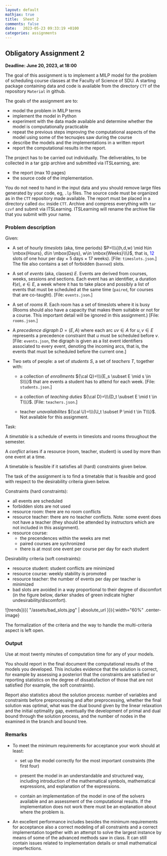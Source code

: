 ```yaml
---
layout: default
mathjax: true
title:  Sheet 2
comments: false
date:   2023-05-23 09:33:19 +0100
categories: assignments
---
```




## Obligatory Assignment 2


<!--<div style="float: center">
<span style="color: blue">-->
**Deadline: June 20, 2023, at 18:00**
<!--</span>
</div>-->

The goal of this assignment is to implement a MILP model for the
problem of scheduling course classes at the Faculty of Science of SDU.
A starting package containing data and code is available from the
directory `CTT` of the repository `Material` in github.

The goals of the assignment are to:

- model the problem in MILP terms
- implement the model in Python
- experiment with the data made available and determine whether the model is computationally practicable
- repeat the previous steps improving the computational aspects of the model using some of the tecnuqies saw during the course 
- describe the models and the implementations in a written report
- report the computational results in the report.


The project has to be carried out individually. The deliverables, to be
collected in a tar gzip archive and submitted via ITSLearning, are:

- the report (max 10 pages)
- the source code of the implementation.

You do not need to hand in the input data and you should remove large
files generated by your code, eg, `.lp` files. The source code must be
organized as in the `CTT` repository made available. The report must
be placed in a directory called `doc` inside `CTT`. Archive and
compress everything with `tar czvf` and submit via ITSLearning.
ITSLearning will rename the archive file that you submit with your
name.


### Problem description

Given:

- A set of hourly *timeslots* (aka, time periods) $P=\\\{(h,d,w) \mid
    h\in \mbox{Hours}, d\in \mbox{Days}, w\in \mbox{Weeks}\\\}$, that
    is, <span style="color: blue">12</span> slots of one hour per day $\times$ 5 days $\times$ 17
    weeks). [File: `timeslots.json`.] The file also contains a set of forbidden (`banned`) slots.

- A set of *events* (aka, classes) $E$. Events are derived from
    courses, weeks, sessions and sections.  Each event has an
    identifier, a duration $\ell(e)$, $e \in E$, a week where it has
    to take place and possibly a list of events that must be scheduled
    at the same time (`paired`, for courses that are co-taught). [File: `events.json`.]

- A set of *rooms* $R$. Each room has a set
  of timeslots where it is busy (Rooms
  should also have a capacity that makes them suitable or not for a
  course. This important detail will be ignored in this assignment.) [File: `rooms.json`.]

- A *precedence digraph* $D=(E,A)$ where each arc $uv \in A$
    for $u,v \in E$ represents a precedence constraint that $u$ must be
    scheduled before $v$.[File: `events.json`, the digraph is given as a list event identifiers associated to every event, denoting the incoming arcs, that is, the events that must be scheduled before the current one.]

- Two sets of people: a set of *students* $S$, a set of
    *teachers* $T$, together with:

    - a collection of *enrollments* ${\cal Q}=\\\{E_s \subset E \mid s \in
    S\\\}$ that are events a student has to attend for each week. [File: `students.json`.]

    - a collection of *teaching duties* ${\cal D}=\\\{D_t \subset E \mid t \in
  T\\\}$. [File: `teachers.json`.] 

    - teacher *unavailabilites* ${\cal U}=\\\{U_t \subset P \mid t \in  T\\\}$. Not available for this assignment.


<!--
- *Preassignments*: schedule of mandatory courses $M=\{(e,r,p) \mid e \in E, r\in R,
    p\in P\}$
-->


Task:

A *timetable* is a schedule of events in timeslots and rooms
throughout the semester.

A *conflict* arises if a resource (room, teacher, student) is
used by more than one event at a time. 

A timetable is feasible if it satisfies all (hard) constraints given
below.

The task of the assignment is to find a timetable that is feasible and
good with respect to the desirability criteria given below.




Constraints (hard constraints):

- all events are scheduled
- forbidden slots are not used
- resource room: there are no room conflicts
- resource teacher: there are no teacher conflicts. Note: some event does not have a teacher (they should be attended by instructors which are not included in this assignment).
- resource course:
  - the precendences within the weeks are met
  - paired courses are sychronized 
  - there is at most one event per course per day for each student


Desirability criteria (soft constraints):

- resource student: student conflicts are minimized 
- resource course: weekly stability is promoted
- resource teacher: the number of events per day per teacher is minimized 
- bad slots are avoided in a way proportional to their degree of discomfort (in the figure below, darker shades of green indicate higher undesirability/discomfort).


![trends]({{ "/assets/bad_slots.jpg" | absolute_url }}){:width="60%" .center-image}


The formalization of the criteria and the way to handle the
multi-criteria aspect is left open.



### Output

Use at most twenty minutes of computation time for any of your models.

You should report in the final document the computational results of
the models you developed. This includes evidence that the solution is
correct, for example by assessing a posteriori that the constraints
are satisfied or reporting statistics on the degree of dissatisfaction
of those that are not satisfied (for example, the soft constraints).

<!--
If some constraints create issues (the model becomes too lengthy to
write or the solution becomes too difficult) then remove them and
report the results without them; it is important however that you keep
the mathematical modeling of these constraints in the report.
-->

Report also statistics about the solution process: number of variables
and constraints before preprocessing and after preprocessing, whether
the final solution was optimal, what was the dual bound given by the
linear relaxation and the initial optimality gap, eventually the
development of primal and dual bound through the solution process, and
the number of nodes in the examined in the branch and bound tree.

<!--
If you have installed more than one solver you could try solving your
model with different solvers and compare the results (but do not
invest too much time on this).
-->


### Remarks

* To meet the minimum requirements for acceptance your work should at
  least:

  * set up the model correctly for the most important constraints (the
     first four)
     
  * present the model in an understandable and structured way,
     including introduction of the mathematical symbols, mathematical
     expressions, and explanation of the expressions.

  * contain an implementation of the model in one of the solvers
     available and an assessment of the computational results. If the
     implementation does not work there must be an explanation about
     where the problem is.


* An excellent performance includes besides the minimum requirements
  for acceptance also a correct modeling of all constraints and a
  correct implementation together with an attempt to solve the largest
  instance by means of some of the advanced methods saw in class.  It
  can still contain issues related to implementation details or small
  mathematical imperfections.


